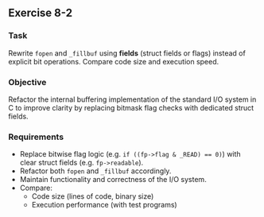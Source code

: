 ## Exercise 8-2

### Task

Rewrite `fopen` and `_fillbuf` using **fields** (struct fields or flags) instead of explicit bit operations. Compare code size and execution speed.

### Objective

Refactor the internal buffering implementation of the standard I/O system in C to improve clarity by replacing bitmask flag checks with dedicated struct fields.

### Requirements

- Replace bitwise flag logic (e.g. `if ((fp->flag & _READ) == 0)`) with clear struct fields (e.g. `fp->readable`).
- Refactor both `fopen` and `_fillbuf` accordingly.
- Maintain functionality and correctness of the I/O system.
- Compare:
  - Code size (lines of code, binary size)
  - Execution performance (with test programs)
